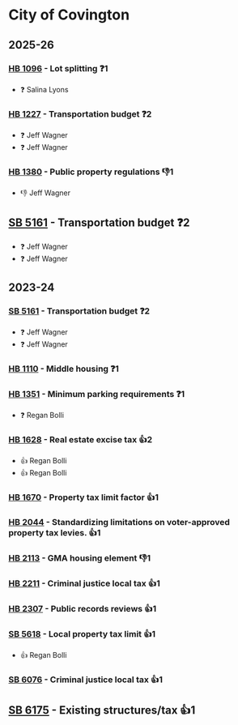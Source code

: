 # City of Covington
## 2025-26

### [HB 1096](/bill/2025-26/hb/1096/) - Lot splitting   ❓1
* ❓ Salina Lyons

### [HB 1227](/bill/2025-26/hb/1227/) - Transportation budget   ❓2
* ❓ Jeff Wagner
* ❓ Jeff Wagner

### [HB 1380](/bill/2025-26/hb/1380/) - Public property regulations  👎1 
* 👎 Jeff Wagner

## [SB 5161](/bill/2025-26/sb/5161/) - Transportation budget   ❓2
* ❓ Jeff Wagner
* ❓ Jeff Wagner

## 2023-24

### [SB 5161](/bill/2023-24/sb/5161/) - Transportation budget   ❓2
* ❓ Jeff Wagner
* ❓ Jeff Wagner

### [HB 1110](/bill/2023-24/hb/1110/) - Middle housing   ❓1

### [HB 1351](/bill/2023-24/hb/1351/) - Minimum parking requirements   ❓1
* ❓ Regan Bolli

### [HB 1628](/bill/2023-24/hb/1628/) - Real estate excise tax 👍2  
* 👍 Regan Bolli
* 👍 Regan Bolli

### [HB 1670](/bill/2023-24/hb/1670/) - Property tax limit factor 👍1  

### [HB 2044](/bill/2023-24/hb/2044/) - Standardizing limitations on voter-approved property tax levies. 👍1  

### [HB 2113](/bill/2023-24/hb/2113/) - GMA housing element  👎1 

### [HB 2211](/bill/2023-24/hb/2211/) - Criminal justice local tax 👍1  

### [HB 2307](/bill/2023-24/hb/2307/) - Public records reviews 👍1  

### [SB 5618](/bill/2023-24/sb/5618/) - Local property tax limit 👍1  
* 👍 Regan Bolli

### [SB 6076](/bill/2023-24/sb/6076/) - Criminal justice local tax 👍1  

## [SB 6175](/bill/2023-24/sb/6175/) - Existing structures/tax 👍1  
